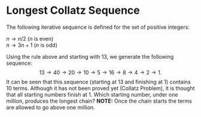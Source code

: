 # Longest Collatz Sequence

The following iterative sequence is defined for the set of positive integers:

$n \to n/2$ ($n$ is even)   
$n \to 3n + 1$ ($n$ is odd)    

Using the rule above and starting with $13$, we generate the following sequence:
$$13 \to 40 \to 20 \to 10 \to 5 \to 16 \to 8 \to 4 \to 2 \to 1.$$
It can be seen that this sequence (starting at $13$ and finishing at $1$) contains $10$ terms. Although it has not been proved yet (Collatz Problem), it is thought that all starting numbers finish at $1$.
Which starting number, under one million, produces the longest chain?
<b>NOTE:</b> Once the chain starts the terms are allowed to go above one million.

